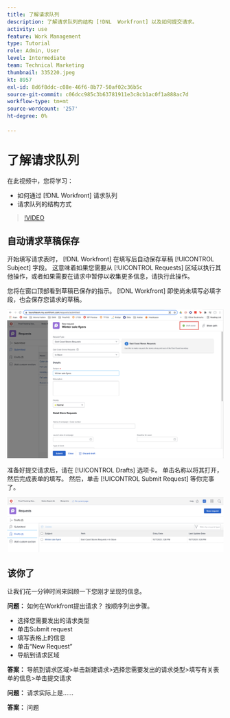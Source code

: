 ```yaml
---
title: 了解请求队列
description: 了解请求队列的结构 [!DNL  Workfront] 以及如何提交请求。
activity: use
feature: Work Management
type: Tutorial
role: Admin, User
level: Intermediate
team: Technical Marketing
thumbnail: 335220.jpeg
kt: 8957
exl-id: 8d6f8ddc-c08e-46f6-8b77-50af02c36b5c
source-git-commit: c06dcc985c3b63781911e3c8cb1ac0f1a888ac7d
workflow-type: tm+mt
source-wordcount: '257'
ht-degree: 0%

---
```


# 了解请求队列

在此视频中，您将学习：

* 如何通过 [!DNL  Workfront] 请求队列
* 请求队列的结构方式

>[!VIDEO](https://video.tv.adobe.com/v/335220/?quality=12)

## 自动请求草稿保存

开始填写请求表时， [!DNL Workfront] 在填写后自动保存草稿 [!UICONTROL Subject] 字段。 这意味着如果您需要从 [!UICONTROL Requests] 区域以执行其他操作，或者如果需要在请求中暂停以收集更多信息，请执行此操作。

您将在窗口顶部看到草稿已保存的指示。 [!DNL Workfront] 即使尚未填写必填字段，也会保存您请求的草稿。

![创建请求草稿的图像](assets/queue-mgt-make-a-request-draft-1.png)

准备好提交请求后，请在 [!UICONTROL Drafts] 选项卡。 单击名称以将其打开，然后完成表单的填写。 然后，单击 [!UICONTROL Submit Request] 等你完事了。

![回顾请求草稿的图像](assets/queue-mgt-make-a-request-draft-2.png)

## 该你了

让我们花一分钟时间来回顾一下您刚才呈现的信息。

**问题：** 如何在Workfront提出请求？ 按顺序列出步骤。

* 选择您需要发出的请求类型
* 单击Submit request
* 填写表格上的信息
* 单击“New Request”
* 导航到请求区域


**答案：** 导航到请求区域>单击新建请求>选择您需要发出的请求类型>填写有关表单的信息>单击提交请求

**问题：** 请求实际上是……

**答案：** 问题

<!---
You can also access request drafts from the [!UICONTROL Select a Request Type] menu at the top of the window. Select an option from the [!UICONTROL Recent Drafts] section, or start a new request by picking a queue from the [!UICONTROL New Requests] section. Fill everything out like normal, then submit the request.

<!---
image
--->

<!---
Let's take a minute to review the information you were just presented.

How do you make a request in Workfront? List the steps in order.
Choose the request type you need to make
Click Submit request
Fill out the information on the form
Click "New Request"
Navigate to the request area

Answer: Navigate to the request area>Click New Request>Choose the request type you need to make>Fill out the information on the form>Click Submit request

A request is really an......

Answer: Issue
--->
